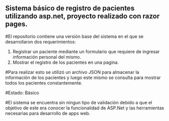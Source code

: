 ## Sistema básico de registro de pacientes utilizando asp.net, proyecto realizado con razor pages.

#El repositorio contiene una versión base del sistema en el que se desarrollaron dos requerimientos:

1. Registrar un paciente mediante un formulario que requiere de ingresar información personal del mismo.
2. Mostrar el registro de los pacientes en una pagina.

#Para realizar esto se utilizó un archivo JSON para almacenar la información de los pacientes y luego este mismo se consulta para mostrar todos los pacientes constantemente.

#Estado: Básico

#El sistema se encuentra sin ningun tipo de validación debido a que el objetivo de este era conocer la funcionalidad de ASP.Net y las herramientas necesarias para desarrollo de apps web.
